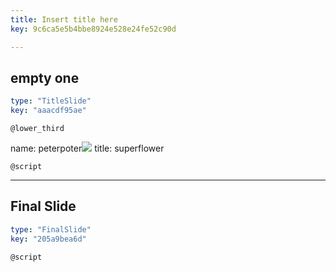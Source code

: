 ```yaml
---
title: Insert title here
key: 9c6ca5e5b4bbe8924e528e24fe52c90d

---
```

## empty one

```yaml
type: "TitleSlide"
key: "aaacdf95ae"
```

`@lower_third`

name: peterpoter![](https://assets.datacamp.com/production/repositories/2196/datasets/918b01868caa863c9214ad932e381acde170b591/delitu%20plot%20wide.jpeg)
title: superflower


`@script`



---
## Final Slide

```yaml
type: "FinalSlide"
key: "205a9bea6d"
```

`@script`


